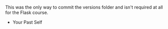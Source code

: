 This was the only way to commit the versions folder and isn't required at all for the Flask course.

- Your Past Self
